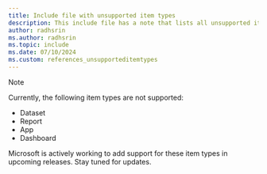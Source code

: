```yaml
---
title: Include file with unsupported item types
description: This include file has a note that lists all unsupported item types in Fabric workspace events. 
author: radhsrin
ms.author: radhsrin
ms.topic: include
ms.date: 07/10/2024
ms.custom: references_unsupporteditemtypes
---
```


> [!NOTE]
> Currently, the following item types are not supported:
> - Dataset
> - Report
> - App
> - Dashboard
> 
> Microsoft is actively working to add support for these item types in upcoming releases. Stay tuned for updates.
